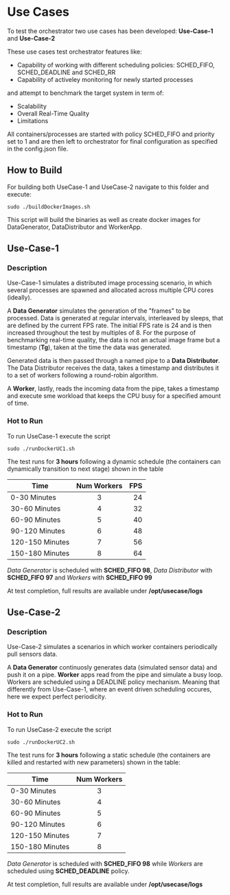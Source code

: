 # Use Cases #

To test the orchestrator two use cases has been developed: **Use-Case-1** and **Use-Case-2**

These use cases test orchestrator features like:
- Capability of working with different scheduling policies: SCHED_FIFO, SCHED_DEADLINE and SCHED_RR
- Capability of activeley monitoring for newly started processes

and attempt to benchmark the target system in term of:
- Scalability
- Overall Real-Time Quality
- Limitations

All containers/processes are started with policy SCHED_FIFO and priority set to 1 and are then left to orchestrator for final configuration as specified in the config.json file.

## How to Build 

For building both UseCase-1 and UseCase-2 navigate to this folder and execute:

```
sudo ./buildDockerImages.sh 
```

This script will build the binaries as well as create docker images for DataGenerator, DataDistributor and WorkerApp.

## Use-Case-1

### Description
Use-Case-1 simulates a distributed image processing scenario, in which several processes are spawned and allocated across multiple CPU cores (ideally).

A **Data Generator** simulates the generation of the "frames" to be processed. Data is generated at regular intervals, interleaved by sleeps, that are defined by the current FPS rate. The initial FPS rate is 24 and is then increased throughout the test by multiples of 8. For the purpose of benchmarking real-time quality, the data is not an actual image frame but a timestamp (**Tg**), taken at the time the data was generated. 

Generated data is then passed through a named pipe to a **Data Distributor**. The Data Distributor receives the data, takes a timestamp and distributes it to a set of workers following a round-robin algorithm.

A **Worker**, lastly, reads the incoming data from the pipe, takes a timestamp and execute sme workload that keeps the CPU busy for a specified amount of time.


### Hot to Run
To run UseCase-1 execute the script 
```
sudo ./runDockerUC1.sh
```
The test runs for **3 hours** following a dynamic schedule (the containers can dynamically transition to next stage) shown in the table

| Time                  | Num Workers   | FPS   |
| -------------         |:-------------:| -----:|
| 0-30 Minutes          | 3             | 24    |
| 30-60 Minutes         | 4             | 32    |
| 60-90 Minutes         | 5             | 40    |
| 90-120 Minutes        | 6             | 48    |
| 120-150 Minutes       | 7             | 56    |
| 150-180 Minutes       | 8             | 64    |

*Data Generator* is scheduled with **SCHED_FIFO 98**, *Data Distributor* with **SCHED_FIFO 97** and *Workers* with **SCHED_FIFO 99**

At test completion, full results are available under **/opt/usecase/logs**

## Use-Case-2
### Description
Use-Case-2 simulates a scenarios in which worker containers periodically pull sensors data. 

A **Data Generator** continuosly generates data (simulated sensor data) and push it on a pipe. **Worker** apps read from the pipe and simulate a busy loop. Workers are scheduled using a DEADLINE policy mechanism. Meaning that differently from Use-Case-1, where an event driven scheduling occures, here we expect perfect periodicity.

### Hot to Run
To run UseCase-2 execute the script 
```
sudo ./runDockerUC2.sh
```
The test runs for **3 hours** following a static schedule (the containers are killed and restarted with new parameters) shown in the table:

| Time                  | Num Workers   | 
| -------------         |:-------------:| 
| 0-30 Minutes          | 3             | 
| 30-60 Minutes         | 4             | 
| 60-90 Minutes         | 5             | 
| 90-120 Minutes        | 6             | 
| 120-150 Minutes       | 7             |
| 150-180 Minutes       | 8             |
*Data Generator* is scheduled with **SCHED_FIFO 98** while *Workers* are scheduled using **SCHED_DEADLINE** policy.

At test completion, full results are available under **/opt/usecase/logs**
